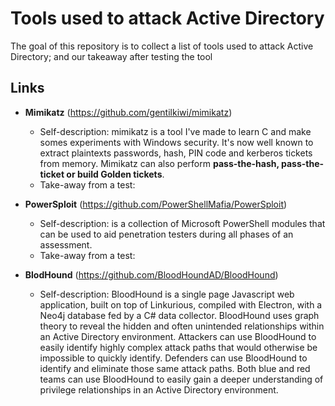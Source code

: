 # Tools used to attack Active Directory
The goal of this repository is to collect a list of tools used to attack Active Directory; and our takeaway after testing the tool

## Links
- **Mimikatz** (https://github.com/gentilkiwi/mimikatz)
  - Self-description: mimikatz is a tool I've made to learn C and make somes experiments with Windows security. It's now well known to extract plaintexts passwords, hash, PIN code and kerberos tickets from memory. Mimikatz can also perform **pass-the-hash, pass-the-ticket or build Golden tickets**.
  - Take-away from a test:

- **PowerSploit** (https://github.com/PowerShellMafia/PowerSploit)
  - Self-description: is a collection of Microsoft PowerShell modules that can be used to aid penetration testers during all phases of an assessment.
  - Take-away from a test:
 
- **BlodHound** (https://github.com/BloodHoundAD/BloodHound)
  - Self-description: BloodHound is a single page Javascript web application, built on top of Linkurious, compiled with Electron, with a Neo4j database fed by a C# data collector. BloodHound uses graph theory to reveal the hidden and often unintended relationships within an Active Directory environment. Attackers can use BloodHound to easily identify highly complex attack paths that would otherwise be impossible to quickly identify. Defenders can use BloodHound to identify and eliminate those same attack paths. Both blue and red teams can use BloodHound to easily gain a deeper understanding of privilege relationships in an Active Directory environment.
